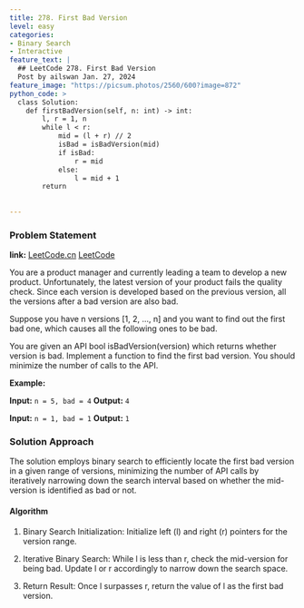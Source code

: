 ```yaml
---
title: 278. First Bad Version
level: easy
categories:
- Binary Search
- Interactive
feature_text: |
  ## LeetCode 278. First Bad Version
  Post by ailswan Jan. 27, 2024
feature_image: "https://picsum.photos/2560/600?image=872"
python_code: >
  class Solution:
    def firstBadVersion(self, n: int) -> int:
        l, r = 1, n
        while l < r:
            mid = (l + r) // 2
            isBad = isBadVersion(mid)
            if isBad:
                r = mid
            else:
                l = mid + 1
        return
      
         
---
```


### Problem Statement
**link:**
[LeetCode.cn](https://leetcode.cn/problems/first-bad-version/)
[LeetCode](https://leetcode.com/problems/first-bad-version/)

You are a product manager and currently leading a team to develop a new product. Unfortunately, the latest version of your product fails the quality check. Since each version is developed based on the previous version, all the versions after a bad version are also bad.

Suppose you have n versions [1, 2, ..., n] and you want to find out the first bad one, which causes all the following ones to be bad.

You are given an API bool isBadVersion(version) which returns whether version is bad. Implement a function to find the first bad version. You should minimize the number of calls to the API.

 
**Example:**

**Input:** `n = 5, bad = 4`
**Output:** `4`
 
**Input:** `n = 1, bad = 1`
**Output:** `1`

### Solution Approach
The solution employs binary search to efficiently locate the first bad version in a given range of versions, minimizing the number of API calls by iteratively narrowing down the search interval based on whether the mid-version is identified as bad or not.

#### Algorithm
1. Binary Search Initialization: Initialize left (l) and right (r) pointers for the version range.

2. Iterative Binary Search: While l is less than r, check the mid-version for being bad. Update l or r accordingly to narrow down the search space.

3. Return Result: Once l surpasses r, return the value of l as the first bad version. 